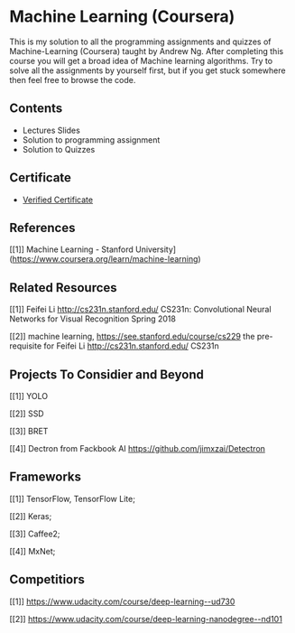 # Machine Learning (Coursera)
This is my solution to all the programming assignments and quizzes of Machine-Learning (Coursera) taught by Andrew Ng. After completing this course you will get a broad idea of Machine learning algorithms. Try to solve all the assignments by yourself first, but if you get stuck somewhere then feel free to browse the code.

## Contents
* Lectures Slides
* Solution to programming assignment
* Solution to Quizzes

## Certificate
* [Verified Certificate](https://www.coursera.org/account/accomplishments/certificate/GDDBFB572MUQ)

## References
[[1]] Machine Learning - Stanford University](https://www.coursera.org/learn/machine-learning)



## Related Resources
[[1]] Feifei Li http://cs231n.stanford.edu/ CS231n: Convolutional Neural Networks for Visual Recognition
Spring 2018

[[2]] machine learning, https://see.stanford.edu/course/cs229 the pre-requisite for Feifei Li http://cs231n.stanford.edu/ CS231n  


## Projects To Considier and Beyond
[[1]] YOLO

[[2]] SSD

[[3]] BRET

[[4]] Dectron from Fackbook AI  https://github.com/jimxzai/Detectron






## Frameworks
[[1]] TensorFlow, TensorFlow Lite;

[[2]] Keras;

[[3]] Caffee2;

[[4]] MxNet;



## Competitiors
[[1]] https://www.udacity.com/course/deep-learning--ud730

[[2]] https://www.udacity.com/course/deep-learning-nanodegree--nd101
